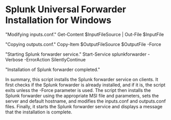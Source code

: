 # Splunk Universal Forwarder Installation for Windows

"Modifying inputs.conf."
Get-Content $InputFileSource | Out-File $InputFile

"Copying outputs.conf."
Copy-Item $OutputFileSource $OutputFile -Force

"Starting Splunk forwarder service."
Start-Service splunkforwarder -Verbose -ErrorAction SilentlyContinue

"Installation of Splunk forwarder completed."

In summary, this script installs the Splunk forwarder service on clients. It first checks if the Splunk forwarder is already installed, and if it is, the script exits unless the -Force parameter is used. The script then installs the Splunk forwarder using the appropriate MSI file and parameters, sets the server and default hostname, and modifies the inputs.conf and outputs.conf files. Finally, it starts the Splunk forwarder service and displays a message that the installation is complete.

